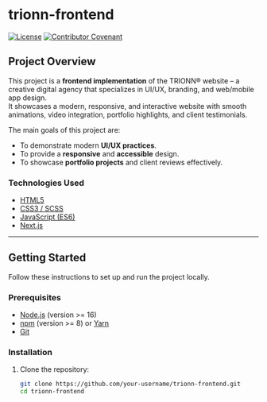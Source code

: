 # trionn-frontend

[![License](https://img.shields.io/badge/License-MIT-yellow.svg)](https://opensource.org/licenses/MIT)
[![Contributor Covenant](https://img.shields.io/badge/Contributor%20Covenant-2.1-4baaaa.svg)](code_of_conduct.md)

## Project Overview

This project is a **frontend implementation** of the TRIONN® website – a creative digital agency that specializes in UI/UX, branding, and web/mobile app design.  
It showcases a modern, responsive, and interactive website with smooth animations, video integration, portfolio highlights, and client testimonials.  

The main goals of this project are:  
- To demonstrate modern **UI/UX practices**.  
- To provide a **responsive** and **accessible** design.  
- To showcase **portfolio projects** and client reviews effectively.  

### Technologies Used
- [HTML5](https://developer.mozilla.org/en-US/docs/Web/Guide/HTML/HTML5)  
- [CSS3 / SCSS](https://developer.mozilla.org/en-US/docs/Web/CSS)  
- [JavaScript (ES6)](https://developer.mozilla.org/en-US/docs/Web/JavaScript)  
- [Next.js](https://nextjs.org/)  

---

## Getting Started

Follow these instructions to set up and run the project locally.

### Prerequisites

- [Node.js](https://nodejs.org/) (version >= 16)  
- [npm](https://www.npmjs.com/) (version >= 8) or [Yarn](https://yarnpkg.com/)  
- [Git](https://git-scm.com/)  

### Installation

1. Clone the repository:
   ```bash
   git clone https://github.com/your-username/trionn-frontend.git
   cd trionn-frontend
